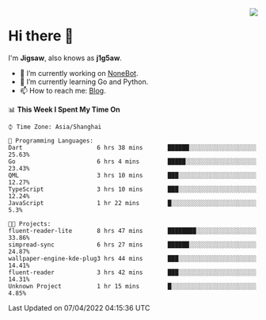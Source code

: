 <a href="#">
  <img align="right" src="https://github-readme-stats.vercel.app/api?username=j1g5awi&count_private=true&show_icons=true&title_color=80070B&text_color=B3B3B3&bg_color=212121&icon_color=80070B" />
</a>

# Hi there 👋

I'm **Jigsaw**, also knows as **j1g5aw**.

- 🔭 I’m currently working on [NoneBot](https://github.com/nonebot).
- 🌱 I’m currently learning Go and Python.
- 📫 How to reach me: [Blog](https://blog.maddestroyer.xyz/).

<!--START_SECTION:waka-->
📊 **This Week I Spent My Time On** 

```text
⌚︎ Time Zone: Asia/Shanghai

💬 Programming Languages: 
Dart                     6 hrs 38 mins       ██████░░░░░░░░░░░░░░░░░░░   25.63% 
Go                       6 hrs 4 mins        █████░░░░░░░░░░░░░░░░░░░░   23.43% 
QML                      3 hrs 10 mins       ███░░░░░░░░░░░░░░░░░░░░░░   12.27% 
TypeScript               3 hrs 10 mins       ███░░░░░░░░░░░░░░░░░░░░░░   12.24% 
JavaScript               1 hr 22 mins        █░░░░░░░░░░░░░░░░░░░░░░░░   5.3%

🐱‍💻 Projects: 
fluent-reader-lite       8 hrs 47 mins       ████████░░░░░░░░░░░░░░░░░   33.86% 
simpread-sync            6 hrs 27 mins       ██████░░░░░░░░░░░░░░░░░░░   24.87% 
wallpaper-engine-kde-plug3 hrs 44 mins       ███░░░░░░░░░░░░░░░░░░░░░░   14.41% 
fluent-reader            3 hrs 42 mins       ███░░░░░░░░░░░░░░░░░░░░░░   14.31% 
Unknown Project          1 hr 15 mins        █░░░░░░░░░░░░░░░░░░░░░░░░   4.85%

```


 Last Updated on 07/04/2022 04:15:36 UTC
<!--END_SECTION:waka-->

